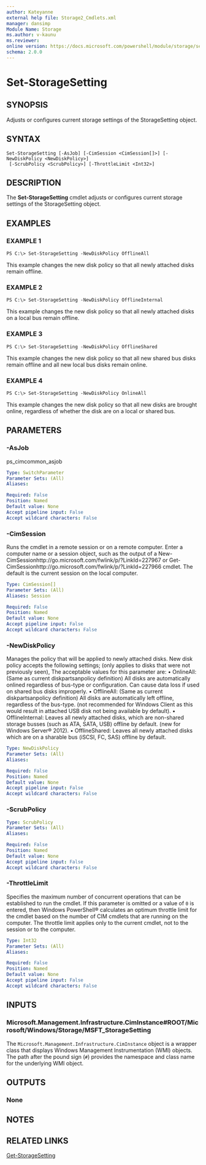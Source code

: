 ```yaml
---
author: Kateyanne
external help file: Storage2_Cmdlets.xml
manager: dansimp
Module Name: Storage
ms.author: v-kaunu
ms.reviewer: 
online version: https://docs.microsoft.com/powershell/module/storage/set-storagesetting?view=windowsserver2012-ps&wt.mc_id=ps-gethelp
schema: 2.0.0
---
```


# Set-StorageSetting

## SYNOPSIS
Adjusts or configures current storage settings of the StorageSetting object.

## SYNTAX

```
Set-StorageSetting [-AsJob] [-CimSession <CimSession[]>] [-NewDiskPolicy <NewDiskPolicy>]
 [-ScrubPolicy <ScrubPolicy>] [-ThrottleLimit <Int32>]
```

## DESCRIPTION
The **Set-StorageSetting** cmdlet adjusts or configures current storage settings of the StorageSetting object.

## EXAMPLES

### EXAMPLE 1
```
PS C:\> Set-StorageSetting -NewDiskPolicy OfflineAll
```

This example changes the new disk policy so that all newly attached disks remain offline.

### EXAMPLE 2
```
PS C:\> Set-StorageSetting -NewDiskPolicy OfflineInternal
```

This example changes the new disk policy so that all newly attached disks on a local bus remain offline.

### EXAMPLE 3
```
PS C:\> Set-StorageSetting -NewDiskPolicy OfflineShared
```

This example changes the new disk policy so that all new shared bus disks remain offline and all new local bus disks remain online.

### EXAMPLE 4
```
PS C:\> Set-StorageSetting -NewDiskPolicy OnlineAll
```

This example changes the new disk policy so that all new disks are brought online, regardless of whether the disk are on a local or shared bus.

## PARAMETERS

### -AsJob
ps_cimcommon_asjob

```yaml
Type: SwitchParameter
Parameter Sets: (All)
Aliases: 

Required: False
Position: Named
Default value: None
Accept pipeline input: False
Accept wildcard characters: False
```

### -CimSession
Runs the cmdlet in a remote session or on a remote computer.
Enter a computer name or a session object, such as the output of a New-CimSessionhttp://go.microsoft.com/fwlink/p/?LinkId=227967 or Get-CimSessionhttp://go.microsoft.com/fwlink/p/?LinkId=227966 cmdlet.
The default is the current session on the local computer.

```yaml
Type: CimSession[]
Parameter Sets: (All)
Aliases: Session

Required: False
Position: Named
Default value: None
Accept pipeline input: False
Accept wildcard characters: False
```

### -NewDiskPolicy
Manages the policy that will be applied to newly attached disks.
New disk policy accepts the following settings; (only applies to disks that were not previously seen), The acceptable values for this parameter are:
  •  OnlineAll: (Same as current diskpartsanpolicy definition) All disks are automatically onlined regardless of bus-type or configuration.
Can cause data loss if used on shared bus disks improperly. 
  •  OfflineAll: (Same as current diskpartsanpolicy definition) All disks are automatically left offline, regardless of the bus-type.
(not recommended for Windows Client as this would result in attached USB disk not being available by default). 
  •  OfflineInternal: Leaves all newly attached disks, which are non-shared storage busses (such as ATA, SATA, USB) offline by default.
(new for Windows Server® 2012). 
  •  OfflineShared: Leaves all newly attached disks which are on a sharable bus (iSCSI, FC, SAS) offline by default.

```yaml
Type: NewDiskPolicy
Parameter Sets: (All)
Aliases: 

Required: False
Position: Named
Default value: None
Accept pipeline input: False
Accept wildcard characters: False
```

### -ScrubPolicy


```yaml
Type: ScrubPolicy
Parameter Sets: (All)
Aliases: 

Required: False
Position: Named
Default value: None
Accept pipeline input: False
Accept wildcard characters: False
```

### -ThrottleLimit
Specifies the maximum number of concurrent operations that can be established to run the cmdlet.
If this parameter is omitted or a value of `0` is entered, then Windows PowerShell® calculates an optimum throttle limit for the cmdlet based on the number of CIM cmdlets that are running on the computer.
The throttle limit applies only to the current cmdlet, not to the session or to the computer.

```yaml
Type: Int32
Parameter Sets: (All)
Aliases: 

Required: False
Position: Named
Default value: None
Accept pipeline input: False
Accept wildcard characters: False
```

## INPUTS

### Microsoft.Management.Infrastructure.CimInstance#ROOT/Microsoft/Windows/Storage/MSFT_StorageSetting
The `Microsoft.Management.Infrastructure.CimInstance` object is a wrapper class that displays Windows Management Instrumentation (WMI) objects.
The path after the pound sign (`#`) provides the namespace and class name for the underlying WMI object.

## OUTPUTS

### None

## NOTES

## RELATED LINKS

[Get-StorageSetting](./Get-StorageSetting.md)

